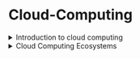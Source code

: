 # Cloud-Computing

<details>
<summary> Introduction to cloud computing </summary>

* The impact of cloud computing on businesses across industries cannot be overstated.
* It has revolutionized the way organizations operate, offering essential features like on-demand access to computing power and storage, virtually unlimited scalability, and flexible pricing models.
* As a result, startups have been able to disrupt established industry players, while established businesses have leveraged the cloud to enhance their capabilities and rapidly transform their processes.
* Initially, the adoption of cloud technologies focused primarily on cost reduction and shifting technology expenditures from capital to operational expenses.
* Cloud vendors prioritized lowering costs for standard computing and storage resources.
* While cost reduction remains a significant factor in cloud adoption, companies now recognize the potential of cloud services to drive business transformation.
* As a result, most organizations have embraced a pragmatic hybrid cloud strategy, utilizing a combination of public and private cloud services based on their specific business needs.
* They retain critical applications within their data centers while leveraging innovative SoThe cloud market has evolved to cater to diverse customer requirements.
* Cloud providers now specialize in specific areas to deliver unique value to customers.ftware as a Service (SaaS) applications and cloud infrastructure services.
* The cloud market has evolved to cater to diverse customer requirements. Cloud providers now specialize in specific areas to deliver unique value to customers.
* Some focus on offering machine learning services, while others specialize in governance cloud services.
* Additionally, a range of cloud storage services is available from various vendors.

# Five characteristics defined by the National Institute of Standards and Technology
# ON-Demand Self-Service

* Consumers can provision resources as needed and automatically. Cloud services consumers can provision services on an as-needed basis, without the need to work with the CSP (Cloud service provider) directly.
* These resources might include additional compute power, additional storage, new websites, or even database services.
* The consumer can expand (or reduce) these services without the need for human assistance from the CSP.

# Broad Network Access

* Services are available across the network from commonly available clients.
* Client devices and traditional server deployments are able to access cloud-based resources across the network.
* The network might include the local on-premises network or the Internet, or both. Cloud resources have the potential to be globally accessible.

# Resource Pooling

* The cloud service provider (CSP) pools resources in a multitenant model and adjusts resource allocation on an on-demand basis, and the specific distribution of hardware resources is abstracted from the consumer.
* CSPs pool network, storage, and compute capabilities and then dynamically and automatically allocate those resources to consumers on an on-demand basis.
* The consumers do not know (or care) where the resources might physically be located.
* The next time those services are used by the consumer, the resource locations might have changed.
* The CSP manages the resources and maximizes their use.

# Rapid Elasticity

* Resources are provisioned and released to adjust for changes in demand and consumption.
* This process may be automatic or manual.
* Server resources in a traditional model are purchased as a capital expenditure, and whether or not those resources are efficiently utilized, their cost and capabilities are fixed.
* In some business models, resource needs change throughout the year.
* For example, retail demand is significantly higher during some parts of the year than others.
* With cloud-based computing, resources are dynamically allocated, making for far more efficient utilization of those resources.
* Servers that might have been underutilized for most of the year no longer need to be purchased and maintained.

# Measured Service

* Metering of resources is monitored, controlled, and billable. CSPs meter the utilization of their resources.
* This metering permits more efficient and dynamic resource allocation.
* It also permits the CSPs to bill consumers accurately for exactly the quantity of resources consumed.
  
</details>

<details>
<summary> Cloud Computing Ecosystems </summary>

# This ecosystem consists of three categories of players:

# Consumers of Services

* Microsoft OneDrive: OneDrive is a file hosting and synchronization service offered by Microsoft.
* It enables users to store and share files and access them from any device, including PCs, Macs, and mobile devices.
* Google Drive: Google Drive is a cloud storage and file backup service provided by Google.
* It offers free storage space for personal use and allows users to store files, collaborate on documents, and share files with others.
* iCloud: iCloud is a cloud storage and synchronization service provided by Apple.
* It allows users to store their photos, videos, documents, and other files and access them across Apple devices.
* Microsoft OneDrive: OneDrive is a file hosting and synchronization service offered by Microsoft.
* It enables users to store and share files and access them from any device, including PCs, Macs, and mobile devices.

# Provider of Services

* 


  
</details>

